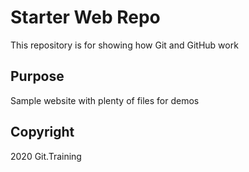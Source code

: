# Starter Web Repo

This repository is for showing how Git and GitHub work

## Purpose

Sample website with plenty of files for demos

## Copyright

2020 Git.Training 